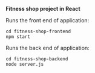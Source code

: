 **Fitness shop project in React**

Runs the front end of application:

```
cd fitness-shop-frontend
npm start
```

Runs the back end of application:

```
cd fitness-shop-backend
node server.js
```
